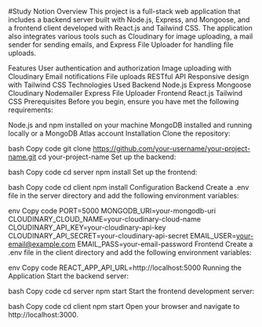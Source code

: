 #Study Notion
Overview
This project is a full-stack web application that includes a backend server built with Node.js, Express, and Mongoose, and a frontend client developed with React.js and Tailwind CSS. The application also integrates various tools such as Cloudinary for image uploading, a mail sender for sending emails, and Express File Uploader for handling file uploads.

Features
User authentication and authorization
Image uploading with Cloudinary
Email notifications
File uploads
RESTful API
Responsive design with Tailwind CSS
Technologies Used
Backend
Node.js
Express
Mongoose
Cloudinary
Nodemailer
Express File Uploader
Frontend
React.js
Tailwind CSS
Prerequisites
Before you begin, ensure you have met the following requirements:

Node.js and npm installed on your machine
MongoDB installed and running locally or a MongoDB Atlas account
Installation
Clone the repository:

bash
Copy code
git clone https://github.com/your-username/your-project-name.git
cd your-project-name
Set up the backend:

bash
Copy code
cd server
npm install
Set up the frontend:

bash
Copy code
cd client
npm install
Configuration
Backend
Create a .env file in the server directory and add the following environment variables:

env
Copy code
PORT=5000
MONGODB_URI=your-mongodb-uri
CLOUDINARY_CLOUD_NAME=your-cloudinary-cloud-name
CLOUDINARY_API_KEY=your-cloudinary-api-key
CLOUDINARY_API_SECRET=your-cloudinary-api-secret
EMAIL_USER=your-email@example.com
EMAIL_PASS=your-email-password
Frontend
Create a .env file in the client directory and add the following environment variables:

env
Copy code
REACT_APP_API_URL=http://localhost:5000
Running the Application
Start the backend server:

bash
Copy code
cd server
npm start
Start the frontend development server:

bash
Copy code
cd client
npm start
Open your browser and navigate to http://localhost:3000.
